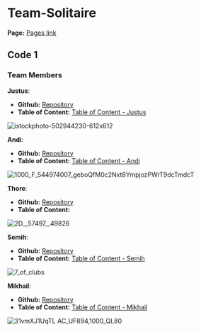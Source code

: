 # Team-Solitaire

**Page:** [Pages link](https://jussie247.github.io/TeamSolitaire/)

## Code 1

### Team Members



**Justus**:
- **Github:** [Repository](https://github.com/Jussie247/Code-1)
- **Table of Content:** [Table of Content - Justus](https://jussie247.github.io/Code-1/)






![istockphoto-502944230-612x612](https://github.com/Jussie247/TeamSolitaire/assets/173393971/96bb4360-d164-40c3-bdc5-f1de5a0cd951)




**Andi**:
- **Github:** [Repository](https://github.com/sheeshkebap/Code1)
- **Table of Content:** [Table of Content - Andi](https://sheeshkebap.github.io/Code1/)







![1000_F_544974007_geboQfM0c2Nxt8YmpjozPWrT9dcTmdcT](https://github.com/Jussie247/TeamSolitaire/assets/173393971/11cfc50e-7066-4140-8a64-aabd59957101)








**Thore**:
-  **Github:** [Repository](https://github.com/DuckianMaster/Code1)
-  **Table of Content:**



  
![2D__57497__49826](https://github.com/Jussie247/TeamSolitaire/assets/173393971/45cea208-1378-404b-aab5-64053b22bf1d)





**Semih**:
- **Github:** [Repository](https://github.com/SemihCode1/Code1)
- **Table of Content:** [Table of Content - Semih](https://semihcode1.github.io/Code1/)




![7_of_clubs](https://github.com/Jussie247/TeamSolitaire/assets/173393971/5908d4cb-7f01-4b8b-84d6-231ab9473907)





     

**Mikhail**:
- **Github:** [Repository](https://github.com/Mikhail-69420/Code1)
- **Table of Content:** [Table of Content - Mikhail](https://mikhail-69420.github.io/Code1/)







![31vmXJ1UqTL _AC_UF894,1000_QL80_](https://github.com/Jussie247/TeamSolitaire/assets/173393971/5f5fc170-75da-4652-a44b-b1ac53ca4696)








     



